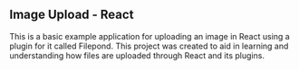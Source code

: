 ## Image Upload - React
This is a basic example application for uploading an image in 
React using a plugin for it called Filepond.
This project was created to aid in learning and understanding how files are uploaded 
through React and its plugins.